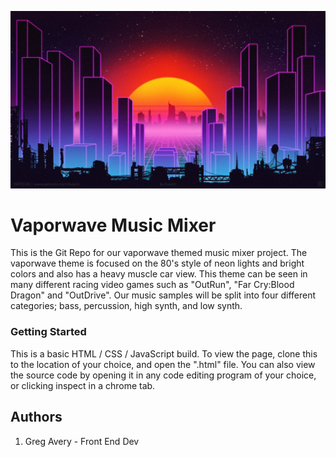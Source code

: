 ![All about our music mixer](images/outrunCity0.jpg "Vaporwave Background")

# Vaporwave Music Mixer

This is the Git Repo for our vaporwave themed music mixer project. The vaporwave theme is focused on the 80's style of neon lights and bright colors and also has a heavy muscle car view. This theme can be seen in many different racing video games such as "OutRun", "Far Cry:Blood Dragon" and "OutDrive". Our music samples will be split into four different categories; bass, percussion, high synth, and low synth.

### Getting Started
This is a basic HTML / CSS / JavaScript build.
To view the page, clone this to the location of your choice, and open the ".html" file.
You can also view the source code by opening it in any code editing program of  your choice, or clicking inspect in a chrome tab.

## Authors
1. Greg Avery - Front End Dev